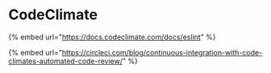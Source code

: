# CodeClimate

{% embed url="https://docs.codeclimate.com/docs/eslint" %}

{% embed url="https://circleci.com/blog/continuous-integration-with-code-climates-automated-code-review/" %}

